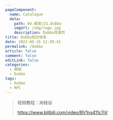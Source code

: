 ```yaml
---
pageComponent: 
  name: Catalogue
  data: 
    path: 04.框架/21.Dubbo
    imgUrl: /img/logo.jpg
    description: Dubbo目录页
title: Dubbo知识体系
date: 2022-05-15 12:39:43
permalink: /dubbo
article: false
comment: false
editLink: false
categories:
  - 框架
  - Dubbo
tags:
  - Dubbo
  - RPC
---
```


> 视频教程：尚硅谷
>
> <https://www.bilibili.com/video/BV1ns411c7jV>



